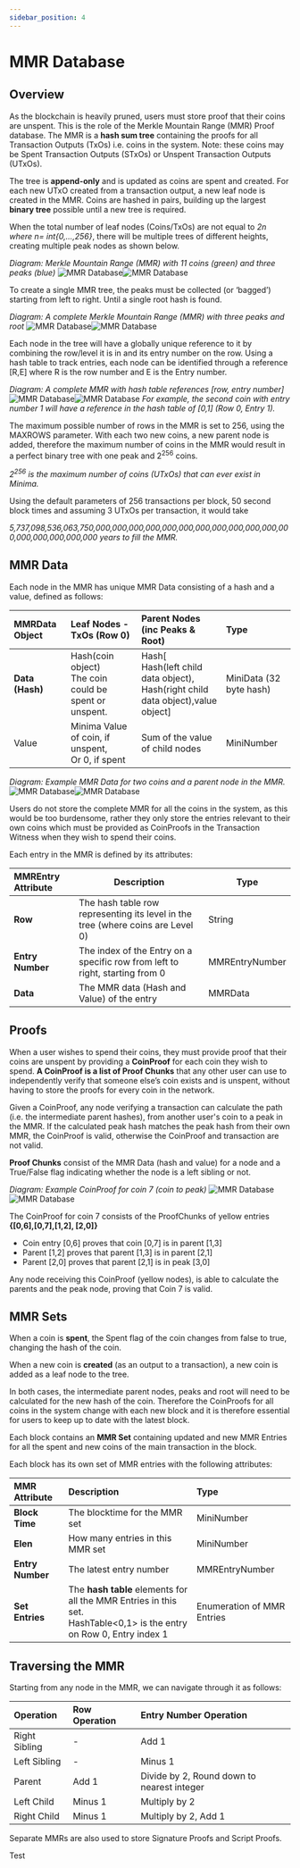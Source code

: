 ```yaml
---
sidebar_position: 4
---
```


# MMR Database

## Overview

As the blockchain is heavily pruned, users must store proof that their coins are unspent. This is the role of the Merkle Mountain Range (MMR) Proof database. The MMR is a **hash sum tree** containing the proofs for all Transaction Outputs (TxOs) i.e. coins in the system.
Note: these coins may be Spent Transaction Outputs (STxOs) or Unspent Transaction Outputs (UTxOs). 

The tree is **append-only** and is updated as coins are spent and created. For each new UTxO created from a transaction output, a new leaf node is created in the MMR. Coins are hashed in pairs, building up the largest **binary tree** possible until a new tree is required. 

When the total number of leaf nodes (Coins/TxOs) are not equal to *2n where n= int{0,...,256}*, there will be multiple trees of different heights, creating multiple peak nodes as shown below.

*Diagram: Merkle Mountain Range (MMR) with 11 coins (green) and three peaks (blue)*
![MMR Database](/img/learn/mMRDatabaseLm.svg#gh-light-mode-only)![MMR Database](/img/learn/mMRDatabaseDm.svg#gh-dark-mode-only)

To create a single MMR tree, the peaks must be collected (or ‘bagged’) starting from left to right. Until a single root hash is found.

*Diagram: A complete Merkle Mountain Range (MMR) with three peaks and root*
![MMR Database](/img/learn/mMRDatabaseLm.svg#gh-light-mode-only)![MMR Database](/img/learn/mMRDatabaseDm.svg#gh-dark-mode-only)

Each node in the tree will have a globally unique reference to it by combining the row/level it is in and its entry number on the row. Using a hash table to track entries, each node can be identified through a reference [R,E] where R is the row number and E is the Entry number. 

*Diagram: A complete MMR with hash table references [row, entry number]*
![MMR Database](/img/learn/mMRDatabaseLm.svg#gh-light-mode-only)![MMR Database](/img/learn/mMRDatabaseDm.svg#gh-dark-mode-only)
*For example, the second coin with entry number 1 will have a reference in the hash table of [0,1] (Row 0, Entry 1).*

The maximum possible number of rows in the MMR is set to 256, using the MAXROWS parameter. With each two new coins, a new parent node is added, therefore the maximum number of coins in the MMR would result in a perfect binary tree with one peak and 2<sup>256</sup> coins.

*2<sup>256</sup> is the maximum number of coins (UTxOs) that can ever exist in Minima.* 

Using the default parameters of 256 transactions per block, 50 second block times and assuming 3 UTxOs per transaction, it would take

*5,737,098,536,063,750,000,000,000,000,000,000,000,000,000,000,000,000,000,000,000,000,000 years to fill the MMR.*

## MMR Data

Each node in the MMR has unique MMR Data consisting of a hash and a value, defined as follows:

| MMRData Object | Leaf Nodes - TxOs (Row 0) | Parent Nodes (inc Peaks & Root) | Type |
| :-------------- | :------------------------- | :------------------------------- | :---- |
| **Data (Hash)** | Hash(coin object)<br />The coin could be spent or unspent. | Hash[<br />Hash(left child data object),<br />Hash(right child data object),value object] | MiniData (32 byte hash) |
| Value | Minima Value of coin, if<br /> unspent,<br />Or 0, if spent | Sum of the value of child nodes | MiniNumber |

*Diagram: Example MMR Data for two coins and a parent node in the MMR.*
![MMR Database](/img/learn/mMRDatabaseLm.svg#gh-light-mode-only)![MMR Database](/img/learn/mMRDatabaseDm.svg#gh-dark-mode-only)

Users do not store the complete MMR for all the coins in the system, as this would be too burdensome, rather they only store the entries relevant to their own coins which must be provided as CoinProofs in the Transaction Witness when they wish to spend their coins.

Each entry in the MMR is defined by its attributes:

| MMREntry Attribute | Description | Type |
| :----------------- | ----------- | ---- |
| **Row** | The hash table row representing its level in the tree (where coins are Level 0) | String |
| **Entry Number** | The index of the Entry on a specific row from left to right, starting from 0 | MMREntryNumber |
| **Data** | The MMR data (Hash and Value) of the entry | MMRData |

## Proofs

When a user wishes to spend their coins, they must provide proof that their coins are unspent by providing a **CoinProof** for each coin they wish to spend. **A CoinProof is a list of Proof Chunks** that any other user can use to independently verify that someone else’s coin exists and is unspent, without having to store the proofs for every coin in the network.

Given a CoinProof, any node verifying a transaction can calculate the path (i.e. the intermediate parent hashes), from another user's coin to a peak in the MMR. If the calculated peak hash matches the peak hash from their own MMR, the CoinProof is valid, otherwise the CoinProof and transaction are not valid.

**Proof Chunks** consist of the MMR Data (hash and value) for a node and a True/False flag indicating whether the node is a left sibling or not. 

*Diagram: Example CoinProof for coin 7 (coin to peak)*
![MMR Database](/img/learn/mMRDatabaseLm.svg#gh-light-mode-only)![MMR Database](/img/learn/mMRDatabaseDm.svg#gh-dark-mode-only)

The CoinProof for coin 7 consists of the ProofChunks of yellow entries  **{[0,6],[0,7],[1,2], [2,0]}**
- Coin entry [0,6] proves that coin [0,7] is in parent [1,3]
- Parent [1,2] proves that parent [1,3] is in parent [2,1]
- Parent [2,0] proves that parent [2,1] is in peak [3,0]

Any node receiving this CoinProof (yellow nodes), is able to calculate the parents and the peak node, proving that Coin 7 is valid.

## MMR Sets

When a coin is **spent**, the Spent flag of the coin changes from false to true, changing the hash of the coin.

When a new coin is **created** (as an output to a transaction), a new coin is added as a leaf node to the tree.

In both cases, the intermediate parent nodes, peaks and root will need to be calculated for the new hash of the coin. Therefore the CoinProofs for all coins in the system change with each new block and it is therefore essential for users to keep up to date with the latest block. 

Each block contains an **MMR Set** containing updated and new MMR Entries for all the spent and new coins of the main transaction in the block. 

Each block has its own set of MMR entries with the following attributes: 

| MMR Attribute | Description | Type |
| :------------ | :---------- | :--- |
| **Block Time** | The blocktime for the MMR set | MiniNumber |
| **Elen** | How many entries in this MMR set | MiniNumber |
| **Entry Number** | The latest entry number | MMREntryNumber |
| **Set Entries** | The **hash table** elements for all the MMR Entries in this set.<br />HashTable<0,1> is the entry on Row 0, Entry index 1 | Enumeration of MMR Entries |

## Traversing the MMR

Starting from any node in the MMR, we can navigate through it as follows:

| Operation | Row Operation | Entry Number Operation |
| :-------- | :------------ | :--------------------- |
| Right Sibling | - | Add 1 |
| Left Sibling | - | Minus 1 |
| Parent | Add 1 | Divide by 2, Round down to nearest integer |
| Left Child | Minus 1 | Multiply by 2 |
| Right Child | Minus 1 | Multiply by 2, Add 1 |

Separate MMRs are also used to store Signature Proofs and Script Proofs.

Test